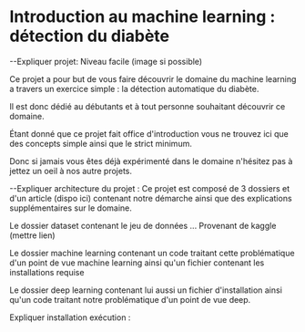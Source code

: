 <h1> Introduction au machine learning : détection du diabète </h1>

--Expliquer projet:
Niveau facile (image si possible)

Ce projet a pour but de vous faire découvrir le domaine du machine learning a travers un exercice simple : la détection automatique du diabète.

Il est donc dédié au débutants et à tout personne souhaitant découvrir ce domaine.

Étant donné que ce projet fait office d'introduction vous ne trouvez ici que des concepts simple ainsi que le strict minimum. 

Donc si jamais vous êtes déjà expérimenté dans le domaine n'hésitez pas à jettez un oeil à nos autre projets.

--Expliquer architecture du projet :
Ce projet est composé de 3 dossiers et d'un article (dispo ici) contenant notre démarche ainsi que des explications supplémentaires sur le domaine.

Le dossier dataset contenant le jeu de données ... Provenant de kaggle (mettre lien)

Le dossier machine learning contenant un code traitant cette problématique d'un point de vue machine learning ainsi qu'un fichier contenant les installations requise

Le dossier deep learning contenant lui aussi un fichier d'installation ainsi qu'un code traitant notre problématique d'un point de vue deep.


Expliquer installation exécution :
